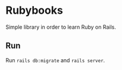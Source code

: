 # Rubybooks

Simple library in order to learn Ruby on Rails.

## Run

Run `rails db:migrate` and `rails server`.

